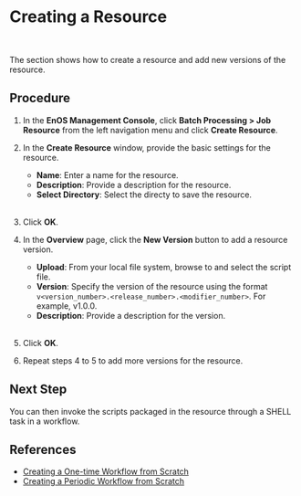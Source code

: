# Creating a Resource

<br />

The section shows how to create a resource and add new versions of the resource.

## Procedure

1. In the **EnOS Management Console**, click **Batch Processing > Job Resource** from the left navigation menu and click **Create Resource**.

2. In the **Create Resource** window, provide the basic settings for the resource.

   - **Name**: Enter a name for the resource.
   - **Description**: Provide a description for the resource.
   - **Select Directory**: Select the directy to save the resource.

   <br />

3. Click **OK**.

4. In the **Overview** page, click the **New Version** button to add a resource version.

   - **Upload**: From your local file system, browse to and select the script file.
   - **Version**: Specify the version of the resource using the format `v<version_number>.<release_number>.<modifier_number>`. For example, v1.0.0.      
   - **Description**: Provide a description for the version.

   <br />

5. Click **OK**.  

6. Repeat steps 4 to 5 to add more versions for the resource.

## Next Step

You can then invoke the scripts packaged in the resource through a SHELL task in a workflow.

## References

- [Creating a One-time Workflow from Scratch](../data_dev/creating_workflow_onetime)
- [Creating a Periodic Workflow from Scratch](../data_dev/creating_workflow_periodic)

